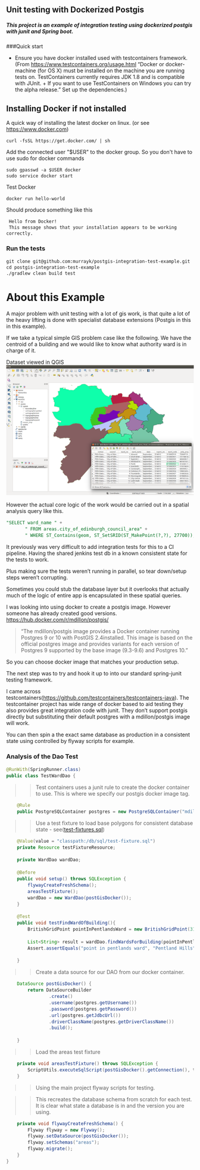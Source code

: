 ## Unit testing with Dockerized Postgis
##### This project is an example of integration testing using dockerized postgis with junit and Spring boot.
 
###Quick start

  * Ensure you have docker installed used with testcontainers framework.(From https://www.testcontainers.org/usage.html
                                      “Docker or docker-machine (for OS X) must be installed on the machine you are running tests on. TestContainers currently requires JDK 1.8 and is compatible with JUnit.
                                      +
                                      If you want to use TestContainers on Windows you can try the alpha release.”
                                      Set up the dependencies.)
  
 Installing Docker if not installed
 ------------
 A quick way of installing the latest docker on linux. (or see https://www.docker.com)
 ~~~
 curl -fsSL https://get.docker.com/ | sh
 ~~~
 Add the connected user "$USER" to the docker group. So you don't have to use sudo for docker commands
 
 ~~~
sudo gpasswd -a $USER docker
sudo service docker start
 ~~~
 
 Test Docker
 ~~~
 docker run hello-world
  ~~~
  Should produce something like this

  ~~~
   Hello from Docker!
   This message shows that your installation appears to be working correctly.
  ~~~
### Run the tests

~~~
git clone git@github.com:murrayk/postgis-integration-test-example.git
cd postgis-integration-test-example
./gradlew clean build test 
~~~

# About this Example
A major problem with unit testing with a lot of gis work, is that quite a lot of the heavy lifting is done with specialist database extensions (Postgis in this in this example). 

If we take a typical simple GIS problem case like the following. 
We have the centroid of a building and we would like to know what authority ward is in charge of it.

Dataset viewed in QGIS
![Dataset qgis](docs/dataset-qgis.png)

However the actual core logic of the work would be carried out in a spatial analysis query like this. 

```sql
"SELECT ward_name " +
       " FROM areas.city_of_edinburgh_council_area" +
       " WHERE ST_Contains(geom, ST_SetSRID(ST_MakePoint(?,?), 27700));",
```
It previously was very difficult to add integration tests for this to a CI pipeline. Having the shared jenkins test db in a known consistent state for the tests to work.

Plus making sure the tests weren’t running in parallel, so tear down/setup steps weren’t corrupting.

Sometimes you could stub the database layer but it overlooks that actually much of the logic of entire app is encapsulated in these spatial queries.

I was looking into using docker to create a postgis image. However someone has already created good versions. https://hub.docker.com/r/mdillon/postgis/

>“The mdillon/postgis image provides a Docker container running Postgres 9 or 10 with PostGIS 2.4installed. This image is based on the official postgres image and provides variants for each version of Postgres 9 supported by the base image (9.3-9.6) and Postgres 10.”

So you can choose docker image that matches your production setup.


The next step was to try and hook it up to into our standard spring-junit testing framework.

I came across testcontainers(https://github.com/testcontainers/testcontainers-java). The testcontainer project has wide range of docker based to aid testing they also provides great integration code with junit. They don’t support postgis directly but substituting  their default postgres with a  mdillon/postgis image will work.


You can then spin a the exact same database as production in a consistent state using controlled by flyway scripts for example.

### Analysis of the Dao Test

```java 
@RunWith(SpringRunner.class)
public class TestWardDao {
```
>> Test containers uses a junit rule to create the docker container to use. This is where we specify our postgis docker image tag. 
```java
    @Rule
    public PostgreSQLContainer postgres = new PostgreSQLContainer("mdillon/postgis:9.5");
```
>> Use a test fixture to load base polygons for consistent database state - see([test-fixtures.sql](src/test/resources/db/sql/test-fixture.sql))
```java
    @Value(value = "classpath:/db/sql/test-fixture.sql")
    private Resource testFixtureResource;

    private WardDao wardDao;

    @Before
    public void setup() throws SQLException {
        flywayCreateFreshSchema();
        areasTestFixture();
        wardDao = new WardDao(postGisDocker());
    }

    @Test
    public void testFindWardOfBuilding(){
        BritishGridPoint pointInPentlandsWard = new BritishGridPoint(319426,670158);

        List<String> result = wardDao.findWardsForBuilding(pointInPentlandsWard);
        Assert.assertEquals("point in pentlands ward", "Pentland Hills", result.get(0));

    }
```
>> Create a data source for our DAO from our docker container.
```java  
    DataSource postGisDocker() {
        return DataSourceBuilder
                .create()
                .username(postgres.getUsername())
                .password(postgres.getPassword())
                .url(postgres.getJdbcUrl())
                .driverClassName(postgres.getDriverClassName())
                .build();

    }
```
>> Load the areas test fixture 
```java  
    private void areasTestFixture() throws SQLException {
        ScriptUtils.executeSqlScript(postGisDocker().getConnection(), testFixtureResource);
    }
```
>> Using the main project flyway scripts for testing. 

>>This recreates the  database schema from scratch for each test.
It is clear what state a database is in and the version you are using.
```java    
    private void flywayCreateFreshSchema() {
        Flyway flyway = new Flyway();
        flyway.setDataSource(postGisDocker());
        flyway.setSchemas("areas");
        flyway.migrate();
    }
}    
```

